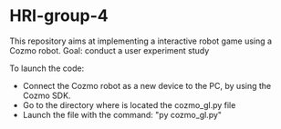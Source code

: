 # HRI-group-4

This repository aims at implementing a interactive robot game using a Cozmo robot.
Goal: conduct a user experiment study

To launch the code:
  - Connect the Cozmo robot as a new device to the PC, by using the Cozmo SDK.
  - Go to the directory where is located the cozmo_gl.py file
  - Launch the file with the command: "py cozmo_gl.py"
